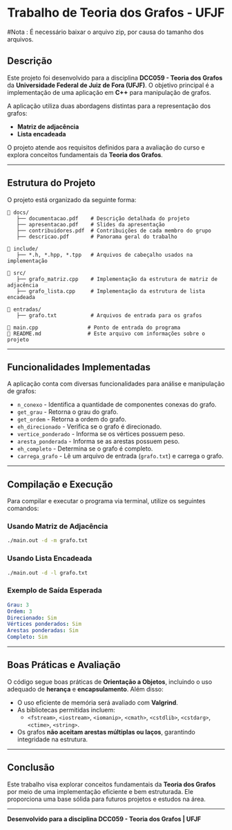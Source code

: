 # Trabalho de Teoria dos Grafos - UFJF

#Nota : É necessário baixar o arquivo zip, por causa do tamanho dos arquivos.

## Descrição
Este projeto foi desenvolvido para a disciplina **DCC059 - Teoria dos Grafos** da **Universidade Federal de Juiz de Fora (UFJF)**. O objetivo principal é a implementação de uma aplicação em **C++** para manipulação de grafos.

A aplicação utiliza duas abordagens distintas para a representação dos grafos:
- **Matriz de adjacência**
- **Lista encadeada**

O projeto atende aos requisitos definidos para a avaliação do curso e explora conceitos fundamentais da **Teoria dos Grafos**.

---

## Estrutura do Projeto
O projeto está organizado da seguinte forma:

```
📂 docs/
   ├── documentacao.pdf    # Descrição detalhada do projeto
   ├── apresentacao.pdf    # Slides da apresentação
   ├── contribuidores.pdf  # Contribuições de cada membro do grupo
   ├── descricao.pdf       # Panorama geral do trabalho

📂 include/
   ├── *.h, *.hpp, *.tpp   # Arquivos de cabeçalho usados na implementação

📂 src/
   ├── grafo_matriz.cpp    # Implementação da estrutura de matriz de adjacência
   ├── grafo_lista.cpp     # Implementação da estrutura de lista encadeada

📂 entradas/
   ├── grafo.txt           # Arquivos de entrada para os grafos

📄 main.cpp                # Ponto de entrada do programa
📄 README.md               # Este arquivo com informações sobre o projeto
```

---

## Funcionalidades Implementadas

A aplicação conta com diversas funcionalidades para análise e manipulação de grafos:

- `n_conexo` - Identifica a quantidade de componentes conexas do grafo.
- `get_grau` - Retorna o grau do grafo.
- `get_ordem` - Retorna a ordem do grafo.
- `eh_direcionado` - Verifica se o grafo é direcionado.
- `vertice_ponderado` - Informa se os vértices possuem peso.
- `aresta_ponderada` - Informa se as arestas possuem peso.
- `eh_completo` - Determina se o grafo é completo.
- `carrega_grafo` - Lê um arquivo de entrada (`grafo.txt`) e carrega o grafo.

---

## Compilação e Execução

Para compilar e executar o programa via terminal, utilize os seguintes comandos:

### Usando Matriz de Adjacência
```bash
./main.out -d -m grafo.txt
```

### Usando Lista Encadeada
```bash
./main.out -d -l grafo.txt
```

### Exemplo de Saída Esperada
```yaml
Grau: 3  
Ordem: 3  
Direcionado: Sim  
Vértices ponderados: Sim  
Arestas ponderadas: Sim  
Completo: Sim  
```

---

## Boas Práticas e Avaliação
O código segue boas práticas de **Orientação a Objetos**, incluindo o uso adequado de **herança** e **encapsulamento**. Além disso:
- O uso eficiente de memória será avaliado com **Valgrind**.
- As bibliotecas permitidas incluem:
  - `<fstream>`, `<iostream>`, `<iomanip>`, `<cmath>`, `<cstdlib>`, `<cstdarg>`, `<ctime>`, `<string>`.
- Os grafos **não aceitam arestas múltiplas ou laços**, garantindo integridade na estrutura.

---

## Conclusão
Este trabalho visa explorar conceitos fundamentais da **Teoria dos Grafos** por meio de uma implementação eficiente e bem estruturada. Ele proporciona uma base sólida para futuros projetos e estudos na área.

---

**Desenvolvido para a disciplina DCC059 - Teoria dos Grafos | UFJF**

